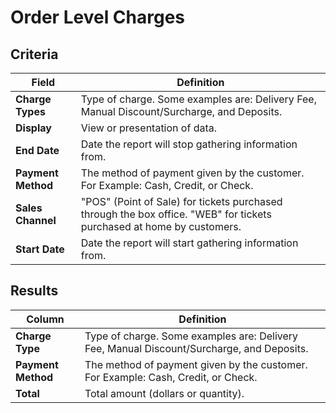 # Order Level Charges

## Criteria

| **Field** | **Definition** |
| --- | --- |
| **Charge Types** | Type of charge. Some examples are: Delivery Fee, Manual Discount/Surcharge, and Deposits. |
| **Display** | View or presentation of data. |
| **End Date** | Date the report will stop gathering information from. |
| **Payment Method** | The method of payment given by the customer. For Example: Cash, Credit, or Check. |
| **Sales Channel** | "POS" \(Point of Sale\) for tickets purchased through the box office. "WEB" for tickets purchased at home by customers. |
| **Start Date** | Date the report will start gathering information from. |

## Results

| **Column** | **Definition** |
| --- | --- |
| **Charge Type** | Type of charge. Some examples are: Delivery Fee, Manual Discount/Surcharge, and Deposits. |
| **Payment Method** | The method of payment given by the customer. For Example: Cash, Credit, or Check. |
| **Total** | Total amount \(dollars or quantity\). |

